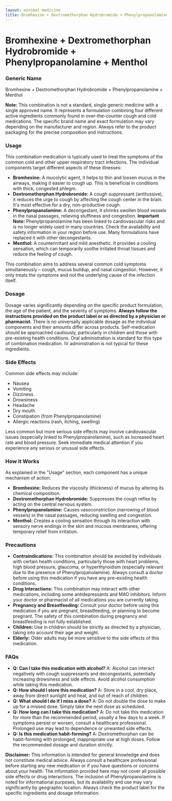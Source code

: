 ```yaml
---
layout: minimal-medicine
title: Bromhexine + Dextromethorphan Hydrobromide + Phenylpropanolamine + Menthol
---
```


# Bromhexine + Dextromethorphan Hydrobromide + Phenylpropanolamine + Menthol
### Generic Name
Bromhexine + Dextromethorphan Hydrobromide + Phenylpropanolamine + Menthol

**Note:** This combination is not a standard, single generic medicine with a single approved name. It represents a formulation combining four different active ingredients commonly found in over-the-counter cough and cold medications.  The specific brand name and exact formulation may vary depending on the manufacturer and region.  Always refer to the product packaging for the precise composition and instructions.

### Usage

This combination medication is typically used to treat the symptoms of the common cold and other upper respiratory tract infections.  The individual components target different aspects of these illnesses:

* **Bromhexine:**  A mucolytic agent, it helps to thin and loosen mucus in the airways, making it easier to cough up. This is beneficial in conditions with thick, congested phlegm.
* **Dextromethorphan Hydrobromide:** A cough suppressant (antitussive), it reduces the urge to cough by affecting the cough center in the brain. It's most effective for a dry, non-productive cough.
* **Phenylpropanolamine:** A decongestant, it shrinks swollen blood vessels in the nasal passages, relieving stuffiness and congestion.  **Important Note:** Phenylpropanolamine has been linked to cardiovascular risks and is no longer widely used in many countries. Check the availability and safety information in your region before use.  Many formulations have replaced it with other decongestants.
* **Menthol:** A counterirritant and mild anesthetic.  It provides a cooling sensation, which can temporarily soothe irritated throat tissues and reduce the feeling of cough.


This combination aims to address several common cold symptoms simultaneously – cough, mucus buildup, and nasal congestion. However, it only treats the *symptoms* and not the underlying cause of the infection itself.

### Dosage

Dosage varies significantly depending on the specific product formulation, the age of the patient, and the severity of symptoms. **Always follow the instructions provided on the product label or as directed by a physician or pharmacist.**  There is no universally applicable dosage as the individual components and their amounts differ across products.  Self-medication should be approached cautiously, particularly in children and those with pre-existing health conditions.  Oral administration is standard for this type of combination medication. IV administration is not typical for these ingredients.

### Side Effects

Common side effects may include:

* Nausea
* Vomiting
* Dizziness
* Drowsiness
* Headache
* Dry mouth
* Constipation (from Phenylpropanolamine)
* Allergic reactions (rash, itching, swelling)

Less common but more serious side effects may involve cardiovascular issues (especially linked to Phenylpropanolamine), such as increased heart rate and blood pressure.  Seek immediate medical attention if you experience any serious or unusual side effects.


### How it Works

As explained in the "Usage" section, each component has a unique mechanism of action:

* **Bromhexine:** Reduces the viscosity (thickness) of mucus by altering its chemical composition.
* **Dextromethorphan Hydrobromide:** Suppresses the cough reflex by acting on the central nervous system.
* **Phenylpropanolamine:** Causes vasoconstriction (narrowing of blood vessels) in the nasal passages, reducing swelling and congestion.
* **Menthol:** Creates a cooling sensation through its interaction with sensory nerve endings in the skin and mucous membranes, offering temporary relief from irritation.


### Precautions

* **Contraindications:** This combination should be avoided by individuals with certain health conditions, particularly those with heart problems, high blood pressure, glaucoma, or hyperthyroidism (especially relevant due to the presence of Phenylpropanolamine).  Always consult a doctor before using this medication if you have any pre-existing health conditions.
* **Drug Interactions:** This combination may interact with other medications, including some antidepressants and MAO inhibitors.  Inform your doctor or pharmacist of all medications you are currently taking.
* **Pregnancy and Breastfeeding:** Consult your doctor before using this medication if you are pregnant, breastfeeding, or planning to become pregnant.  The safety of this combination during pregnancy and breastfeeding is not fully established.
* **Children:**  Use in children should be strictly as directed by a physician, taking into account their age and weight.
* **Elderly:** Older adults may be more sensitive to the side effects of this medication.


### FAQs

* **Q: Can I take this medication with alcohol?** A:  Alcohol can interact negatively with cough suppressants and decongestants, potentially increasing drowsiness and side effects. Avoid alcohol consumption while taking this medication.
* **Q: How should I store this medication?** A: Store in a cool, dry place, away from direct sunlight and heat, and out of reach of children.
* **Q: What should I do if I miss a dose?** A: Do not double the dose to make up for a missed dose.  Simply take the next dose as scheduled.
* **Q: How long can I take this medication?** A:  Do not take this medication for more than the recommended period, usually a few days to a week. If symptoms persist or worsen, consult a healthcare professional.  Prolonged use may lead to dependence or unwanted side effects.
* **Q: Is this medication habit-forming?** A:  Dextromethorphan can be habit-forming with prolonged, inappropriate use at high doses.  Follow the recommended dosage and duration strictly.


**Disclaimer:** This information is intended for general knowledge and does not constitute medical advice. Always consult a healthcare professional before starting any new medication or if you have questions or concerns about your health.  The information provided here may not cover all possible side effects or drug interactions.  The inclusion of Phenylpropanolamine is noted for informational purposes, but its availability and use may vary significantly by geographic location. Always check the product label for the specific ingredients and dosage information.
